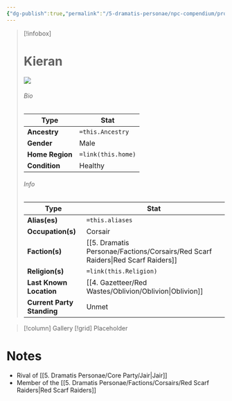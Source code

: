 ```yaml
---
{"dg-publish":true,"permalink":"/5-dramatis-personae/npc-compendium/prologue/kieran/","noteIcon":""}
---
```



> [!infobox]
> # Kieran
> ![](https://i.imgur.com/JP7rNbU.png)
> ###### Bio
> Type |  Stat |
> ---|---|
> **Ancestry** | `=this.Ancestry` |
> **Gender** | Male |
> **Home Region** | `=link(this.home)` |
> **Condition** | Healthy |
> ###### Info
> Type |  Stat |
> ---|---|
> **Alias(es)** | `=this.aliases` |
> **Occupation(s)** | Corsair |
> **Faction(s)** | [[5. Dramatis Personae/Factions/Corsairs/Red Scarf Raiders\|Red Scarf Raiders]] |
> **Religion(s)** | `=link(this.Religion)` |
> **Last Known Location** | [[4. Gazetteer/Red Wastes/Oblivion/Oblivion\|Oblivion]] |
> **Current Party Standing** | Unmet |

> [!column] Gallery 
> [!grid] 
> Placeholder
# Notes

- Rival of [[5. Dramatis Personae/Core Party/Jair\|Jair]] 
- Member of the [[5. Dramatis Personae/Factions/Corsairs/Red Scarf Raiders\|Red Scarf Raiders]]

